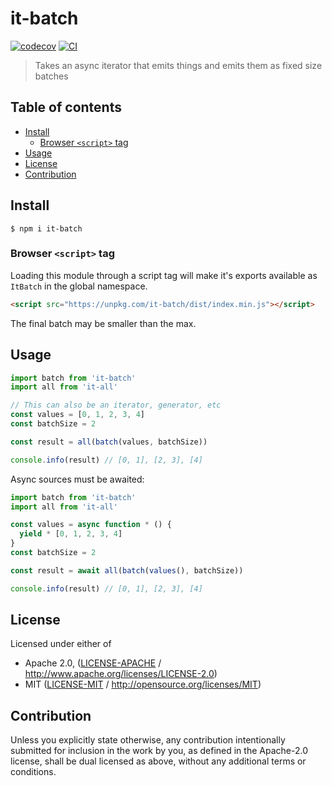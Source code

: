 # it-batch <!-- omit in toc -->

[![codecov](https://img.shields.io/codecov/c/github/achingbrain/it.svg?style=flat-square)](https://codecov.io/gh/achingbrain/it)
[![CI](https://img.shields.io/github/actions/workflow/status/achingbrain/it/js-test-and-release.yml?branch=master\&style=flat-square)](https://github.com/achingbrain/it/actions/workflows/js-test-and-release.yml?query=branch%3Amaster)

> Takes an async iterator that emits things and emits them as fixed size batches

## Table of contents <!-- omit in toc -->

- [Install](#install)
  - [Browser `<script>` tag](#browser-script-tag)
- [Usage](#usage)
- [License](#license)
- [Contribution](#contribution)

## Install

```console
$ npm i it-batch
```

### Browser `<script>` tag

Loading this module through a script tag will make it's exports available as `ItBatch` in the global namespace.

```html
<script src="https://unpkg.com/it-batch/dist/index.min.js"></script>
```

The final batch may be smaller than the max.

## Usage

```javascript
import batch from 'it-batch'
import all from 'it-all'

// This can also be an iterator, generator, etc
const values = [0, 1, 2, 3, 4]
const batchSize = 2

const result = all(batch(values, batchSize))

console.info(result) // [0, 1], [2, 3], [4]
```

Async sources must be awaited:

```javascript
import batch from 'it-batch'
import all from 'it-all'

const values = async function * () {
  yield * [0, 1, 2, 3, 4]
}
const batchSize = 2

const result = await all(batch(values(), batchSize))

console.info(result) // [0, 1], [2, 3], [4]
```

## License

Licensed under either of

- Apache 2.0, ([LICENSE-APACHE](LICENSE-APACHE) / <http://www.apache.org/licenses/LICENSE-2.0>)
- MIT ([LICENSE-MIT](LICENSE-MIT) / <http://opensource.org/licenses/MIT>)

## Contribution

Unless you explicitly state otherwise, any contribution intentionally submitted for inclusion in the work by you, as defined in the Apache-2.0 license, shall be dual licensed as above, without any additional terms or conditions.
